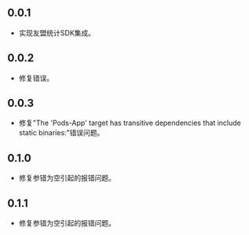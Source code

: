 ## 0.0.1

* 实现友盟统计SDK集成。

## 0.0.2
* 修复错误。

## 0.0.3
* 修复"The 'Pods-App' target has transitive dependencies that include static binaries:"错误问题。

## 0.1.0
* 修复参错为空引起的报错问题。

## 0.1.1
* 修复参错为空引起的报错问题。
